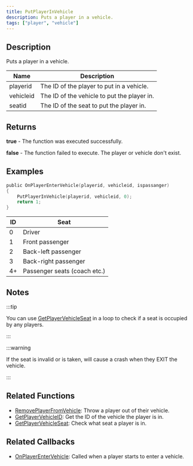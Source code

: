 ```yaml
---
title: PutPlayerInVehicle
description: Puts a player in a vehicle.
tags: ["player", "vehicle"]
---
```


## Description

Puts a player in a vehicle.

| Name      | Description                                 |
| --------- | ------------------------------------------- |
| playerid  | The ID of the player to put in a vehicle.   |
| vehicleid | The ID of the vehicle to put the player in. |
| seatid    | The ID of the seat to put the player in.    |

## Returns

**true** - The function was executed successfully.

**false** - The function failed to execute. The player or vehicle don't exist.

## Examples

```c
public OnPlayerEnterVehicle(playerid, vehicleid, ispassanger)
{
    PutPlayerInVehicle(playerid, vehicleid, 0);
    return 1;
}
```

| ID  | Seat                         |
| --- | ---------------------------- |
| 0   | Driver                       |
| 1   | Front passenger              |
| 2   | Back-left passenger          |
| 3   | Back-right passenger         |
| 4+  | Passenger seats (coach etc.) |

## Notes

:::tip

You can use [GetPlayerVehicleSeat](GetPlayerVehicleSeat) in a loop to check if a seat is occupied by any players.

:::

:::warning

If the seat is invalid or is taken, will cause a crash when they EXIT the vehicle.

:::

## Related Functions

- [RemovePlayerFromVehicle](RemovePlayerFromVehicle): Throw a player out of their vehicle.
- [GetPlayerVehicleID](GetPlayerVehicleID): Get the ID of the vehicle the player is in.
- [GetPlayerVehicleSeat](GetPlayerVehicleSeat): Check what seat a player is in.

## Related Callbacks

- [OnPlayerEnterVehicle](../callbacks/OnPlayerEnterVehicle): Called when a player starts to enter a vehicle.
